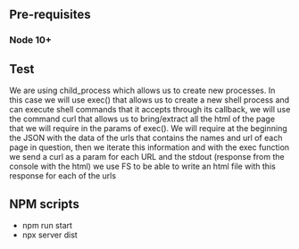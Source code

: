 ## Pre-requisites 
### Node 10+

## Test

We are using child_process which allows us to create new processes.
In this case we will use exec() that allows us to create a new shell process and can execute shell commands that it accepts through its callback, we will use the command curl that allows us to bring/extract all the html of the page that we will require in the params of exec(). We will require at the beginning the JSON with the data of the urls that contains the names and url
of each page in question, then we iterate this information and with the exec function we send a curl as a param for each URL and the stdout (response from the console with the html) we use FS to be able to write an html file with this response for each of the urls

## NPM scripts
* npm run start
* npx server dist